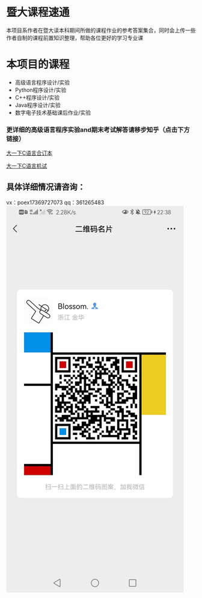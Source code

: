 # 暨大课程速通
本项目系作者在暨大读本科期间所做的课程作业的参考答案集合，同时会上传一些作者自制的课程前置知识整理，帮助各位更好的学习专业课


# 本项目的课程

- 高级语言程序设计/实验
- Python程序设计/实验
- C++程序设计/实验
- Java程序设计/实验
- 数字电子技术基础课后作业/实验

### 更详细的高级语言程序实验and期末考试解答请移步知乎（点击下方链接）

[大一下C语言合订本](https://zhuanlan.zhihu.com/p/525415502)

[大一下C语言机试](https://zhuanlan.zhihu.com/p/530389425)

## 具体详细情况请咨询：
vx：poex17369727073
qq：361265483
![vx](微信图片_20220919223851.jpg)

